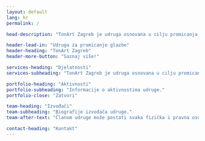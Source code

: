 ```yaml
---
layout: default
lang: hr
permalink: /

head-description: "TonArt Zagreb je udruga osnovana u cilju promicanja, razvitka i unapređenja glazbene kulture."

header-lead-in: "Udruga za promicanje glazbe"
header-heading: "TonArt Zagreb"
header-more-button: "Saznaj više!"

services-heading: "Djelatnosti"
services-subheading: "TonArt Zagreb je udruga osnovana u cilju promicanja, razvitka i unapređenja glazbene kulture.<br>Udruga sukladno ciljevima ostvaruje niz djelatnosti na području glazbene umjetnosti."

portfolio-heading: "Aktivnosti"
portfolio-subheading: "Informacije o aktivnostima udruge."
portfolio-close: "Zatvori"

team-heading: "Izvođači"
team-subheading: "Biografije izvođača udruge."
team-after-text: "Članom udruge može postati svaka fizička i pravna osoba."

contact-heading: "Kontakt"
---
```


